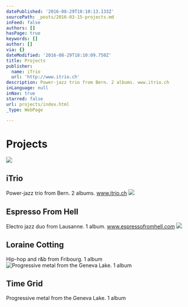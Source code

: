 ```yaml
---
datePublished: '2016-08-29T18:10:13.133Z'
sourcePath: _posts/2016-03-15-projects.md
inFeed: false
authors: []
hasPage: true
keywords: []
author: []
via: {}
dateModified: '2016-08-29T18:10:09.750Z'
title: Projects
publisher:
  name: iTrio
  url: 'http://www.itrio.ch'
description: Power-jazz trio from Bern. 2 albums. www.itrio.ch
inLanguage: null
inNav: true
starred: false
url: projects/index.html
_type: WebPage

---
```

# Projects
![](https://s3-us-west-2.amazonaws.com/the-grid-img/p/5655ad208622191822ccee2a1d5c2f49e31aeee1.jpg)

## iTrio

Power-jazz trio from Bern. 2 albums. www.itrio.ch
![](https://s3-us-west-2.amazonaws.com/the-grid-img/p/70eb1d9e6450400b15616d53cd00594ca46d727a.jpg)

## Espresso From Hell

Electro jazz duo from Lausanne. 1 album. www.espressofromhell.com
![](https://s3-us-west-2.amazonaws.com/the-grid-img/p/88cd31a420e0f604aec5fca96846b8cfccf1a491.jpg)

## Loraine Cotting

Hip-hop and r&b from Fribourg. 1 album
![Progressive metal from the Geneva Lake. 1 album](https://s3-us-west-2.amazonaws.com/the-grid-img/p/9fa301523bffb51746a00f5285d0b95149971559.jpg)

## Time Grid

Progressive metal from the Geneva Lake. 1 album